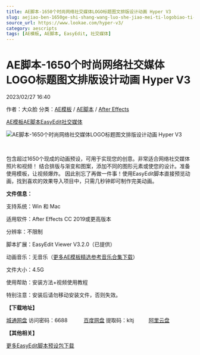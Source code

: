 ```yaml
---
title: AE脚本-1650个时尚网络社交媒体LOGO标题图文排版设计动画 Hyper V3
slug: aejiao-ben-1650ge-shi-shang-wang-luo-she-jiao-mei-ti-logobiao-ti-tu-wen-pai-ban-she-ji-dong-hua-hyper-v3
source_url: https://www.lookae.com/hyper-v3/
category: aescripts
tags: [AE模板, AE脚本, EasyEdit, 社交媒体]
---
```

# AE脚本-1650个时尚网络社交媒体LOGO标题图文排版设计动画 Hyper V3

2023/02/27 16:40

作者：大众脸
分类：[AE模板](https://www.lookae.com/after-effects/other-after-effects/) / [AE脚本](https://www.lookae.com/after-effects/aescripts/) / [After Effects](https://www.lookae.com/after-effects/)

[AE模板](https://www.lookae.com/tag/ae%e6%a8%a1%e6%9d%bf/)[AE脚本](https://www.lookae.com/tag/ae%e8%84%9a%e6%9c%ac/)[EasyEdit](https://www.lookae.com/tag/easyedit/)[社交媒体](https://www.lookae.com/tag/%e7%a4%be%e4%ba%a4%e5%aa%92%e4%bd%93/)

![AE脚本-1650个时尚网络社交媒体LOGO标题图文排版设计动画 Hyper V3](https://www.lookae.com/wp-content/uploads/2023/02/24835354-V3.jpg "AE脚本-1650个时尚网络社交媒体LOGO标题图文排版设计动画 Hyper V3-LookAE.com")

[﻿﻿﻿](https://cloud.video.taobao.com//play/u/705956171/p/1/e/6/t/1/398624648998.mp4)

包含超过1650个现成的动画预设，可用于实现您的创意。非常适合网络社交媒体照片和视频！ 结合排版与渐变和图案，添加不同的图形元素或使您的设计。准备使用模板，让视频爆炸。 因此别忘了再做一件事！使用EasyEdit脚本直接预览动画，找到喜欢的效果导入项目中，只需几秒钟即可制作完美动画。

**文件信息：**

支持系统：Win 和 Mac

适用软件：After Effects CC 2019或更高版本

分辨率：不限制

脚本扩展：EasyEdit Viewer V3.2.0（已提供）

动画音乐：无音乐（[更多AE模板精选参考音乐合集下载](https://item.taobao.com/item.htm?spm=a1z10.1.w4004-2793089344.4.MUvxbV&id=37289930486)）

文件大小：4.5G

使用帮助：安装方法+视频使用教程

特别注意：安装后请勿移动安装文件，否则失效。

**【下载地址】**

[城通网盘](https://url70.ctfile.com/f/2827370-814518173-cad710?p=4431) 访问密码：6688           [百度网盘](https://pan.baidu.com/s/1u4qWSvYmyv3yO7lDe3xrKw?pwd=kltj) 提取码：kltj          [阿里云盘](https://www.aliyundrive.com/s/EqtK3RkK769)

**【其他相关】**

[更多EasyEdit脚本预设包下载](https://www.lookae.com/tag/easyedit/)
